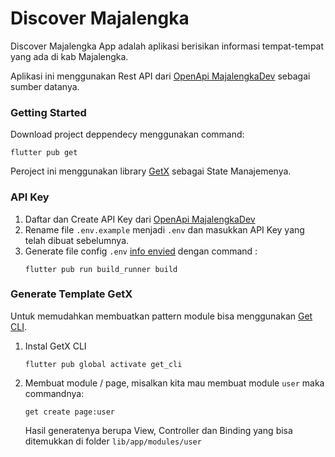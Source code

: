# Discover Majalengka

Discover Majalengka App adalah aplikasi berisikan informasi tempat-tempat yang ada di kab Majalengka.

Aplikasi ini menggunakan Rest API dari [OpenApi MajalengkaDev](https://openapi.majalengkadev.com) sebagai sumber datanya.

### Getting Started

Download project deppendecy menggunakan command:

```
flutter pub get
```


Peroject ini menggunakan library [GetX](https://pub.dev/packages/get) sebagai State Manajemenya.

### API Key

1. Daftar dan Create API Key dari [OpenApi MajalengkaDev](https://openapi.majalengkadev.com) 
2. Rename file `.env.example` menjadi `.env` dan masukkan API Key yang telah dibuat sebelumnya.
3. Generate file config `.env` [info envied](https://pub.dev/packages/envied) dengan command :
    ```
    flutter pub run build_runner build
    ```

### Generate Template GetX

Untuk memudahkan membuatkan pattern module bisa menggunakan [Get CLI](https://pub.dev/packages/get_cli).

1. Instal GetX CLI
    ```
    flutter pub global activate get_cli
    ```
2. Membuat module / page, misalkan kita mau membuat module `user` maka commandnya:
    ```
    get create page:user
    ```
    Hasil generatenya berupa View, Controller dan Binding yang bisa ditemukkan di folder `lib/app/modules/user`
